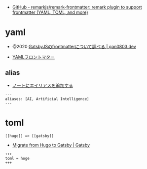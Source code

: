 - [GitHub - remarkjs/remark-frontmatter: remark plugin to support frontmatter (YAML, TOML, and more)](https://github.com/remarkjs/remark-frontmatter)

# yaml
- @2020 [GatsbyJSのfrontmatterについて調べる | gan0803.dev](https://gan0803.dev/blog/2020-05-30-frontmatter)
* [YAMLフロントマター](https://publish.obsidian.md/help-ja/%E9%AB%98%E5%BA%A6%E3%81%AA%E3%83%88%E3%83%94%E3%83%83%E3%82%AF/YAML%E3%83%95%E3%83%AD%E3%83%B3%E3%83%88%E3%83%9E%E3%82%BF%E3%83%BC)

## alias
* [ノートにエイリアスを追加する](https://publish.obsidian.md/help-ja/%E3%82%AC%E3%82%A4%E3%83%89/%E3%83%8E%E3%83%BC%E3%83%88%E3%81%AB%E3%82%A8%E3%82%A4%E3%83%AA%E3%82%A2%E3%82%B9%E3%82%92%E8%BF%BD%E5%8A%A0%E3%81%99%E3%82%8B)

```
---
aliases: [AI, Artificial Intelligence]
---
```

# toml
	[[hugo]] => [[gatsby]]
- [Migrate from Hugo to Gatsby | Gatsby](https://www.gatsbyjs.com/blog/2017-11-06-migrate-hugo-gatsby/)

```
+++
toml = hoge
+++
```
